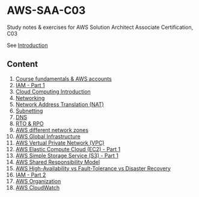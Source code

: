 # AWS-SAA-C03
Study notes &amp; exercises for AWS Solution Architect Associate Certification, C03

See [Introduction](./docs/00-introduction.md)

## Content
 1. [Course fundamentals & AWS accounts](./docs/01-course-fundamentals-and-aws-accounts.md)
 2. [IAM - Part 1](./docs/02-iam.md)
 3. [Cloud Computing Introduction](./docs/03-cloud-computing-introduction.md)
 4. [Networking](./docs/04-networking.md)
 5. [Network Address Translation (NAT)](./docs/05-nat.md)
 6. [Subnetting](./docs/06-subnetting.md)
 7. [DNS](./docs/07-dns.md)
 8. [RTO & RPO](./docs/08-rpo-rto.md)
 9. [AWS different network zones](./docs/09-aws-different-network-zones.md)
 10. [AWS Global Infrastructure](./docs/10-aws-global-infrastructure.md)
 11. [AWS Vertual Private Network (VPC)](./docs/11-aws-vpc.md)
 12. [AWS Elastic Compute Cloud (EC2) - Part 1](./docs/12-ec2-part1.md)
 13. [AWS Simple Storage Service (S3) - Part 1](./docs/13-aws-s3-part1.md)
 14. [AWS Shared Responsibility Model](./1docs/4-aws-shared-responsibility-model.md)
 15. [AWS High-Availability vs Fault-Tolerance vs Disaster Recovery](./docs/15-aws-ha-ft-dr.md)
 16. [IAM - Part 2](./docs/16-iam-part-2.md)
 17. [AWS Organization](./docs/17-aws-organizations.md)
 18. [AWS CloudWatch](./18-aws-cloudwatch.md)
